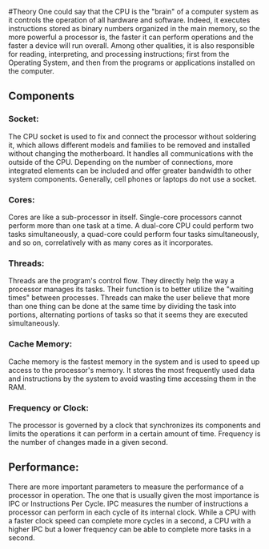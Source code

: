#Theory 
One could say that the CPU is the "brain" of a computer system as it controls the operation of all hardware and software. Indeed, it executes instructions stored as binary numbers organized in the main memory, so the more powerful a processor is, the faster it can perform operations and the faster a device will run overall. Among other qualities, it is also responsible for reading, interpreting, and processing instructions; first from the Operating System, and then from the programs or applications installed on the computer.
## Components
### Socket:
The CPU socket is used to fix and connect the processor without soldering it, which allows different models and families to be removed and installed without changing the motherboard. It handles all communications with the outside of the CPU. Depending on the number of connections, more integrated elements can be included and offer greater bandwidth to other system components. Generally, cell phones or laptops do not use a socket.
### Cores:
Cores are like a sub-processor in itself. Single-core processors cannot perform more than one task at a time. A dual-core CPU could perform two tasks simultaneously, a quad-core could perform four tasks simultaneously, and so on, correlatively with as many cores as it incorporates.
### Threads:
Threads are the program's control flow. They directly help the way a processor manages its tasks. Their function is to better utilize the "waiting times" between processes. Threads can make the user believe that more than one thing can be done at the same time by dividing the task into portions, alternating portions of tasks so that it seems they are executed simultaneously.
### Cache Memory:
Cache memory is the fastest memory in the system and is used to speed up access to the processor's memory. It stores the most frequently used data and instructions by the system to avoid wasting time accessing them in the RAM.
### Frequency or Clock:
The processor is governed by a clock that synchronizes its components and limits the operations it can perform in a certain amount of time. Frequency is the number of changes made in a given second.
## Performance:
There are more important parameters to measure the performance of a processor in operation. The one that is usually given the most importance is IPC or Instructions Per Cycle. IPC measures the number of instructions a processor can perform in each cycle of its internal clock. While a CPU with a faster clock speed can complete more cycles in a second, a CPU with a higher IPC but a lower frequency can be able to complete more tasks in a second.